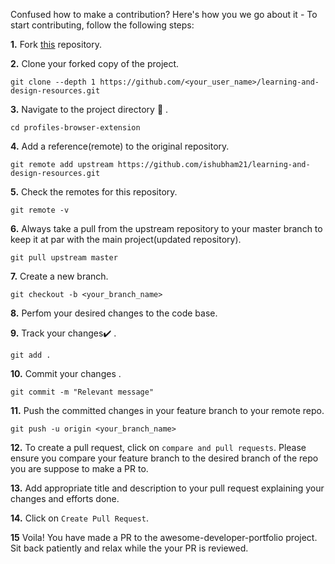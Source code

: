 Confused how to make a contribution? Here's how you we go about it - 
To start contributing, follow the following steps: 

**1.**  Fork [this](https://github.com/GDSC-RTU/learning-and-design-resources.git) repository.

**2.**  Clone your forked copy of the project.

```
git clone --depth 1 https://github.com/<your_user_name>/learning-and-design-resources.git
```

**3.** Navigate to the project directory :file_folder: .

```
cd profiles-browser-extension
```

**4.** Add a reference(remote) to the original repository.

```
git remote add upstream https://github.com/ishubham21/learning-and-design-resources.git 
```

**5.** Check the remotes for this repository.

```
git remote -v
```

**6.** Always take a pull from the upstream repository to your master branch to keep it at par with the main project(updated repository).

```
git pull upstream master
```

**7.** Create a new branch.

```
git checkout -b <your_branch_name>
```

**8.** Perfom your desired changes to the code base.

**9.** Track your changes:heavy_check_mark: .

```
git add . 
```

**10.** Commit your changes .

```
git commit -m "Relevant message"
```

**11.** Push the committed changes in your feature branch to your remote repo.

```
git push -u origin <your_branch_name>
```

**12.** To create a pull request, click on `compare and pull requests`. Please ensure you compare your feature branch to the desired branch of the repo you are suppose to make a PR to.


**13.** Add appropriate title and description to your pull request explaining your changes and efforts done.


**14.** Click on `Create Pull Request`.


**15** Voila! You have made a PR to the awesome-developer-portfolio project. Sit back patiently and relax while the your PR is reviewed.
